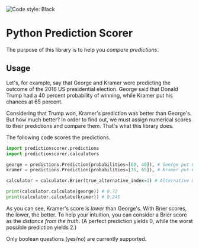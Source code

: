![Code style: Black](https://img.shields.io/badge/code%20style-black-000000.svg)

# Python Prediction Scorer

The purpose of this library is to help you _compare predictions_. 

## Usage

Let's, for example, say that George and Kramer were predicting the outcome of the 2016 US presidential election. George said that Donald Trump had a 40 percent probability of winning, while Kramer put his chances at 65 percent.

Considering that Trump won, Kramer's prediction was better than George's. But how much better? In order to find out, we must assign numerical scores to their predictions and compare them. That's what this library does.

The following code scores the predictions.

```python
import predictionscorer.predictions
import predictionscorer.calculators

george = predictions.Prediction(probabilities=[60, 40]), # George put Clinton at 60 % and Trump at 40 %.
kramer = predictions.Prediction(probabilities=[35, 65]), # Kramer put Clinton at 35 % and Trump at 65 %.

calculator = calculator.Brier(true_alternative_index=1) # Alternative 0 is Hillary Clinton. Alternative 1 is Donald Trump.

print(calculator.calculate(george)) # 0.72
print(calculator.calculate(kramer)) # 0.245
```

As you can see, Kramer's score is _lower_ than George's. With Brier scores, the lower, the better. To help your intuition, you can consider a Brier score as the _distance from the truth_. (A perfect prediction yields 0, while the worst possible prediction yields 2.)

Only boolean questions (yes/no) are currently supported.
